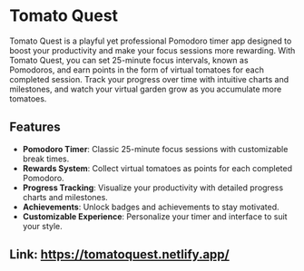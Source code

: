# Tomato Quest

Tomato Quest is a playful yet professional Pomodoro timer app designed to boost your productivity and make your focus sessions more rewarding. With Tomato Quest, you can set 25-minute focus intervals, known as Pomodoros, and earn points in the form of virtual tomatoes for each completed session. Track your progress over time with intuitive charts and milestones, and watch your virtual garden grow as you accumulate more tomatoes.

## Features

- **Pomodoro Timer**: Classic 25-minute focus sessions with customizable break times.
- **Rewards System**: Collect virtual tomatoes as points for each completed Pomodoro.
- **Progress Tracking**: Visualize your productivity with detailed progress charts and milestones.
- **Achievements**: Unlock badges and achievements to stay motivated.
- **Customizable Experience**: Personalize your timer and interface to suit your style.

## Link: https://tomatoquest.netlify.app/
